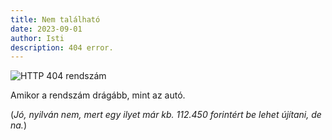 ```yaml
---
title: Nem található
date: 2023-09-01
author: Isti
description: 404 error.
---
```

![HTTP 404 rendszám](../images/http-404.png "HTTP 404 rendszám")

Amikor a rendszám drágább, mint az autó. 

(*Jó, nyilván nem, mert egy ilyet már kb. 112.450 forintért be lehet újítani, de na.*)
